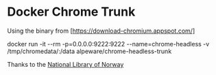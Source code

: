 # Docker Chrome Trunk 

Using the binary from [https://download-chromium.appspot.com/]

docker run -it --rm -p=0.0.0.0:9222:9222 --name=chrome-headless -v /tmp/chromedata/:/data alpeware/chrome-headless-trunk

Thanks to the [National Library of Norway](https://github.com/nlnwa/docker-chrome-headless)
